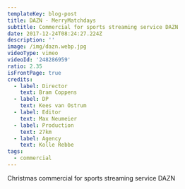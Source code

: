 ```yaml
---
templateKey: blog-post
title: DAZN - MerryMatchdays
subtitle: Commercial for sports streaming service DAZN
date: 2017-12-24T08:24:27.224Z
description: ''
image: /img/dazn.webp.jpg
videoType: vimeo
videoId: '248286959'
ratio: 2.35
isFrontPage: true
credits:
  - label: Director
    text: Bram Coppens
  - label: DP
    text: Kees van Ostrum
  - label: Editor
    text: Max Neumeier
  - label: Production
    text: 27km
  - label: Agency
    text: Kolle Rebbe
tags:
  - commercial
---
```

Christmas commercial for sports streaming service DAZN
